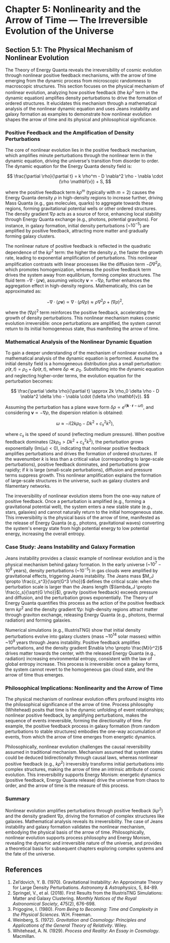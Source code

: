 # Chapter 5: Nonlinearity and the Arrow of Time — The Irreversible Evolution of the Universe

## Section 5.1: The Physical Mechanism of Nonlinear Evolution

The Theory of Energy Quanta reveals the irreversibility of cosmic evolution through nonlinear positive feedback mechanisms, with the arrow of time emerging from the dynamic process from microscopic randomness to macroscopic structures. This section focuses on the physical mechanism of nonlinear evolution, analyzing how positive feedback (the $k \rho^2$ term in the dynamic equation) amplifies density perturbations to drive the formation of ordered structures. It elucidates this mechanism through a mathematical analysis of the nonlinear dynamic equation and uses Jeans instability and galaxy formation as examples to demonstrate how nonlinear evolution shapes the arrow of time and its physical and philosophical significance.

### Positive Feedback and the Amplification of Density Perturbations
The core of nonlinear evolution lies in the positive feedback mechanism, which amplifies minute perturbations through the nonlinear term in the dynamic equation, driving the universe's transition from disorder to order. The dynamic equation for the Energy Quanta density field is:

$$
\frac{\partial \rho}{\partial t} = k \rho^m - D \nabla^2 \rho - \nabla \cdot (\rho \mathbf{v}) + S,
$$

where the positive feedback term $k \rho^m$ (typically with $m=2$) causes the Energy Quanta density $\rho$ in high-density regions to increase further, driving Mass Quanta (e.g., gas molecules, quarks) to aggregate towards these regions, forming gravitational potential wells or other ordered structures. The density gradient $\nabla \rho$ acts as a source of force, enhancing local stability through Energy Quanta exchange (e.g., photons, potential gravitons). For instance, in galaxy formation, initial density perturbations (~$10^{-5}$) are amplified by positive feedback, attracting more matter and gradually forming galaxy clusters.

The nonlinear nature of positive feedback is reflected in the quadratic dependence of the $k \rho^2$ term: the higher the density $\rho$, the faster the growth rate, leading to exponential amplification of perturbations. This nonlinear amplification contrasts with linear processes like the diffusion term $-D \nabla^2 \rho$, which promotes homogenization, whereas the positive feedback term drives the system away from equilibrium, forming complex structures. The fluid term $-\nabla \cdot (\rho \mathbf{v})$, assuming velocity $\mathbf{v} \propto -\nabla \rho$, further enhances the aggregation effect in high-density regions. Mathematically, this can be approximated as:

$$
-\nabla \cdot (\rho \mathbf{v}) \propto \nabla \cdot (\rho \nabla \rho) \approx \rho \nabla^2 \rho + (\nabla \rho)^2,
$$

where the $(\nabla \rho)^2$ term reinforces the positive feedback, accelerating the growth of density perturbations. This nonlinear mechanism makes cosmic evolution irreversible: once perturbations are amplified, the system cannot return to its initial homogeneous state, thus manifesting the arrow of time.

### Mathematical Analysis of the Nonlinear Dynamic Equation
To gain a deeper understanding of the mechanism of nonlinear evolution, a mathematical analysis of the dynamic equation is performed. Assume the initial density field is a homogeneous distribution plus a small perturbation: $\rho(\mathbf{r}, t) = \rho_0 + \delta \rho(\mathbf{r}, t)$, where $\delta \rho \ll \rho_0$. Substituting into the dynamic equation and neglecting higher-order terms, the evolution equation for the perturbation becomes:

$$
\frac{\partial \delta \rho}{\partial t} \approx 2k \rho_0 \delta \rho - D \nabla^2 \delta \rho - \nabla \cdot (\delta \rho \mathbf{v}).
$$

Assuming the perturbation has a plane wave form $\delta \rho \propto e^{i(\mathbf{k} \cdot \mathbf{r} - \omega t)}$, and considering $\mathbf{v} \propto -\nabla \rho$, the dispersion relation is obtained:

$$
\omega \approx -i (2k \rho_0 - D k^2 + c_s^2 k^2),
$$

where $c_s$ is the speed of sound (reflecting medium pressure). When positive feedback dominates ($2k \rho_0 > D k^2 + c_s^2 k^2$), the perturbation grows exponentially ($\text{Im}(\omega) < 0$), indicating that nonlinear positive feedback amplifies perturbations and drives the formation of ordered structures. If the wavenumber $k$ is less than a critical value (corresponding to large-scale perturbations), positive feedback dominates, and perturbations grow rapidly; if $k$ is large (small-scale perturbations), diffusion and pressure terms suppress growth. This nonlinear amplification explains the formation of large-scale structures in the universe, such as galaxy clusters and filamentary networks.

The irreversibility of nonlinear evolution stems from the one-way nature of positive feedback. Once a perturbation is amplified (e.g., forming a gravitational potential well), the system enters a new stable state (e.g., stars, galaxies) and cannot naturally return to the initial homogeneous state. This irreversibility is the physical basis of the arrow of time, manifested as the release of Energy Quanta (e.g., photons, gravitational waves) converting the system's energy state from high potential energy to low potential energy, increasing the overall entropy.

### Case Study: Jeans Instability and Galaxy Formation
Jeans instability provides a classic example of nonlinear evolution and is the physical mechanism behind galaxy formation. In the early universe (~$10^7-10^9$ years), density perturbations (~$10^{-5}$) in gas clouds were amplified by gravitational effects, triggering Jeans instability. The Jeans mass $M_J \propto \frac{c_s^3}{\sqrt{G^3 \rho}}$ defines the critical scale: when the perturbation scale is larger than the Jeans length ($\lambda_J \propto \frac{c_s}{\sqrt{G \rho}}$), gravity (positive feedback) exceeds pressure and diffusion, and the perturbation grows exponentially. The Theory of Energy Quanta quantifies this process as the action of the positive feedback term $k \rho^2$ and the density gradient $\nabla \rho$: high-density regions attract matter through graviton exchange, releasing Energy Quanta (e.g., photons, thermal radiation) and forming galaxies.

Numerical simulations (e.g., IllustrisTNG) show that initial density perturbations evolve into galaxy clusters (mass ~$10^{14}$ solar masses) within ~$10^9$ years through Jeans instability. Positive feedback amplifies perturbations, and the density gradient $\nabla \rho \propto \frac{M}{r^2}$ drives matter towards the center, with the released Energy Quanta (e.g., radiation) increasing environmental entropy, consistent with the law of global entropy increase. This process is irreversible: once a galaxy forms, the system cannot revert to the homogeneous gas cloud state, and the arrow of time thus emerges.

### Philosophical Implications: Nonlinearity and the Arrow of Time
The physical mechanism of nonlinear evolution offers profound insights into the philosophical significance of the arrow of time. Process philosophy (Whitehead) posits that time is the dynamic unfolding of event relationships; nonlinear positive feedback, by amplifying perturbations, makes the sequence of events irreversible, forming the directionality of time. For example, the positive feedback process in galaxy formation (from random perturbations to stable structures) embodies the one-way accumulation of events, from which the arrow of time emerges from energetic dynamics.

Philosophically, nonlinear evolution challenges the causal reversibility assumed in traditional mechanism. Mechanism assumed that system states could be deduced bidirectionally through causal laws, whereas nonlinear positive feedback (e.g., $k \rho^2$) irreversibly transforms initial perturbations into complex structures, making the arrow of time an intrinsic attribute of cosmic evolution. This irreversibility supports Energy Monism: energetic dynamics (positive feedback, Energy Quanta release) drive the universe from chaos to order, and the arrow of time is the measure of this process.

### Summary
Nonlinear evolution amplifies perturbations through positive feedback ($k \rho^2$) and the density gradient $\nabla \rho$, driving the formation of complex structures like galaxies. Mathematical analysis reveals its irreversibility. The case of Jeans instability and galaxy formation validates the nonlinear mechanism, embodying the physical basis of the arrow of time. Philosophically, nonlinear evolution supports process philosophy and Energy Monism, revealing the dynamic and irreversible nature of the universe, and provides a theoretical basis for subsequent chapters exploring complex systems and the fate of the universe.

## References
1. Zel’dovich, Y. B. (1970). Gravitational Instability: An Approximate Theory for Large Density Perturbations. *Astronomy & Astrophysics*, 5, 84-89.
2. Springel, V., et al. (2018). First Results from the IllustrisTNG Simulations: Matter and Galaxy Clustering. *Monthly Notices of the Royal Astronomical Society*, 475(2), 676-698.
3. Prigogine, I. (1980). *From Being to Becoming: Time and Complexity in the Physical Sciences*. W.H. Freeman.
4. Weinberg, S. (1972). *Gravitation and Cosmology: Principles and Applications of the General Theory of Relativity*. Wiley.
5. Whitehead, A. N. (1929). *Process and Reality: An Essay in Cosmology*. Macmillan.
